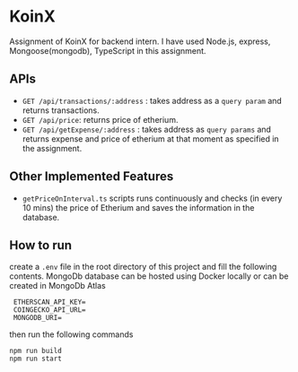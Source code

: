 # KoinX
Assignment of KoinX for backend intern.
I have used Node.js, express, Mongoose(mongodb), TypeScript in this assignment. 

## APIs 
- `GET /api/transactions/:address` : takes address as a `query param` and returns transactions.
- `GET /api/price`: returns price of etherium.
- `GET /api/getExpense/:address` : takes address as `query params` and returns expense and price of etherium at that moment as specified in the assignment.

## Other Implemented Features 
- `getPriceOnInterval.ts` scripts runs continuously and checks (in every 10 mins) the price of Etherium and saves the information in the database.

## How to run
create a `.env` file in the root directory of this project and fill the following contents. MongoDb database can be hosted using Docker locally or can be created in MongoDb Atlas
```
 ETHERSCAN_API_KEY=
 COINGECKO_API_URL=
 MONGODB_URI=
 ```
 then run the following commands
 ```
 npm run build
 npm run start
 ```



